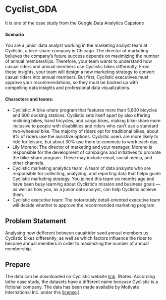# Cyclist_GDA
It is one of the case study from the Google Data Analytics Capstone

#### Scenario
You are a junior data analyst working in the marketing analyst team at Cyclistic, a bike-share company in Chicago. The director
of marketing believes the company’s future success depends on maximizing the number of annual memberships. Therefore,
your team wants to understand how casual riders and annual members use Cyclistic bikes differently. From these insights,
your team will design a new marketing strategy to convert casual riders into annual members. But first, Cyclistic executives
must approve your recommendations, so they must be backed up with compelling data insights and professional data
visualizations.

#### Characters and teams:
* Cyclistic: A bike-share program that features more than 5,800 bicycles and 600 docking stations. Cyclistic sets itself
apart by also offering reclining bikes, hand tricycles, and cargo bikes, making bike-share more inclusive to people with
disabilities and riders who can’t use a standard two-wheeled bike. The majority of riders opt for traditional bikes; about
8% of riders use the assistive options. Cyclistic users are more likely to ride for leisure, but about 30% use them to
commute to work each day.
* Lily Moreno: The director of marketing and your manager. Moreno is responsible for the development of campaigns
and initiatives to promote the bike-share program. These may include email, social media, and other channels.
* Cyclistic marketing analytics team: A team of data analysts who are responsible for collecting, analyzing, and
reporting data that helps guide Cyclistic marketing strategy. You joined this team six months ago and have been busy
learning about Cyclistic’s mission and business goals — as well as how you, as a junior data analyst, can help Cyclistic
achieve them.
* Cyclistic executive team: The notoriously detail-oriented executive team will decide whether to approve the
recommended marketing program.

##  Problem Statement 
Analysing how defferent between caualrider sand annual members us Cyclistic bikes differently; as well as which factors influence the rider to become annual members in order to maximizing the number of annual membership. 

## Prepare

The data can be downloaded on Cyclistic website [link](https://divvy-tripdata.s3.amazonaws.com/index.html). (Notes: According tothe case study, the datasets have a different name because Cyclistic is a fictional company. The data has been made available by Motivate International Inc. under this [license](https://ride.divvybikes.com/data-license-agreement).)
